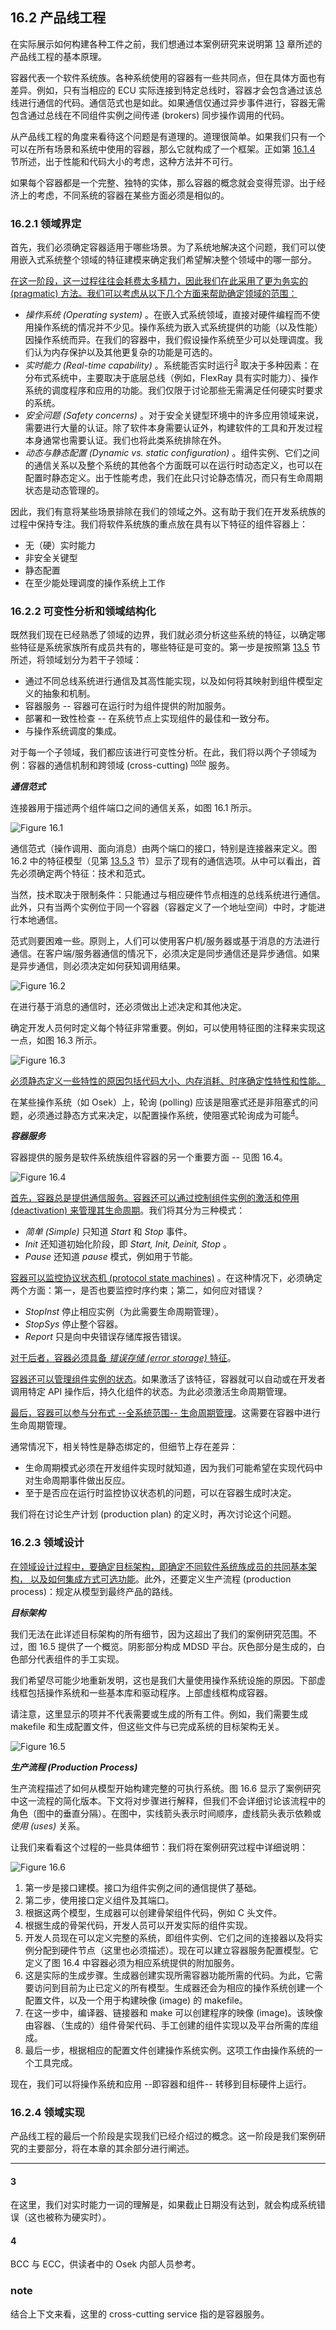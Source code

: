 ## 16.2 产品线工程
在实际展示如何构建各种工件之前，我们想通过本案例研究来说明第 [13](../ch13/0.md) 章所述的产品线工程的基本原理。

容器代表一个软件系统族。各种系统使用的容器有一些共同点，但在具体方面也有差异。例如，只有当相应的 ECU 实际连接到特定总线时，容器才会包含通过该总线进行通信的代码。通信范式也是如此。如果通信仅通过异步事件进行，容器无需包含通过总线在不同组件实例之间传递 (brokers) 同步操作调用的代码。

从产品线工程的角度来看待这个问题是有道理的。道理很简单。如果我们只有一个可以在所有场景和系统中使用的容器，那么它就构成了一个框架。正如第 [16.1.4](../ch16/1.md#1614-基本方法) 节所述，出于性能和代码大小的考虑，这种方法并不可行。

如果每个容器都是一个完整、独特的实体，那么容器的概念就会变得荒谬。出于经济上的考虑，不同系统的容器在某些方面必须是相似的。

### 16.2.1 领域界定
首先，我们必须确定容器适用于哪些场景。为了系统地解决这个问题，我们可以使用嵌入式系统整个领域的特征建模来确定我们希望解决整个领域中的哪一部分。

<ins>在这一阶段，这一过程往往会耗费太多精力，因此我们在此采用了更为务实的 (pragmatic) 方法。我们可以考虑从以下几个方面来帮助确定领域的范围：</ins>
- *操作系统 (Operating system)* 。在嵌入式系统领域，直接对硬件编程而不使用操作系统的情况并不少见。操作系统为嵌入式系统提供的功能（以及性能）因操作系统而异。在我们的容器中，我们假设操作系统至少可以处理调度。我们认为内存保护以及其他更复杂的功能是可选的。
- *实时能力 (Real-time capability)* 。系统能否实时运行<sup>[3](#3)</sup> 取决于多种因素：在分布式系统中，主要取决于底层总线（例如，FlexRay 具有实时能力）、操作系统的调度程序和应用的功能。我们仅限于讨论那些无需满足任何硬实时要求的系统。
- *安全问题 (Safety concerns)* 。对于安全关键型环境中的许多应用领域来说，需要进行大量的认证。除了软件本身需要认证外，构建软件的工具和开发过程本身通常也需要认证。我们也将此类系统排除在外。
- *动态与静态配置 (Dynamic vs. static configuration)* 。组件实例、它们之间的通信关系以及整个系统的其他各个方面既可以在运行时动态定义，也可以在配置时静态定义。出于性能考虑，我们在此只讨论静态情况，而只有生命周期状态是动态管理的。

因此，我们有意将某些场景排除在我们的领域之外。这有助于我们在开发系统族的过程中保持专注。我们将软件系统族的重点放在具有以下特征的组件容器上：
- 无（硬）实时能力
- 非安全关键型
- 静态配置
- 在至少能处理调度的操作系统上工作

### 16.2.2 可变性分析和领域结构化
既然我们现在已经熟悉了领域的边界，我们就必须分析这些系统的特征，以确定哪些特征是系统家族所有成员共有的，哪些特征是可变的。第一步是按照第 [13.5](../ch13/5.md) 节所述，将领域划分为若干子领域：

- 通过不同总线系统进行通信及其高性能实现，以及如何将其映射到组件模型定义的抽象和机制。
- 容器服务 -- 容器可在运行时为组件提供的附加服务。
- 部署和一致性检查 -- 在系统节点上实现组件的最佳和一致分布。
- 与操作系统调度的集成。

对于每一个子领域，我们都应该进行可变性分析。在此，我们将以两个子领域为例：容器的通信机制和跨领域 (cross-cutting) <sup>[note](#note)</sup> 服务。

***通信范式***

连接器用于描述两个组件端口之间的通信关系，如图 16.1 所示。

![Figure 16.1](../img/f16.1.png)

通信范式（操作调用、面向消息）由两个端口的接口，特别是连接器来定义。图 16.2 中的特征模型（见第 [13.5.3](..//ch13/5.md#1353-方法论) 节）显示了现有的通信选项。从中可以看出，首先必须确定两个特征：技术和范式。

当然，技术取决于限制条件：只能通过与相应硬件节点相连的总线系统进行通信。此外，只有当两个实例位于同一个容器（容器定义了一个地址空间）中时，才能进行本地通信。

范式则要困难一些。原则上，人们可以使用客户机/服务器或基于消息的方法进行通信。在客户端/服务器通信的情况下，必须决定是同步通信还是异步通信。如果是异步通信，则必须决定如何获知调用结果。

![Figure 16.2](../img/f16.2.png)

在进行基于消息的通信时，还必须做出上述决定和其他决定。

确定开发人员何时定义每个特征非常重要。例如，可以使用特征图的注释来实现这一点，如图 16.3 所示。

![Figure 16.3](../img/f16.3.png)

<ins>必须静态定义一些特性的原因包括代码大小、内存消耗、时序确定性特性和性能。</ins>

在某些操作系统（如 Osek）上，轮询 (polling) 应该是阻塞式还是非阻塞式的问题，必须通过静态方式来决定，以配置操作系统，使阻塞式轮询成为可能<sup>[4](#4)</sup>。

***容器服务***

容器提供的服务是软件系统族组件容器的另一个重要方面 -- 见图 16.4。

![Figure 16.4](../img/f16.4.png)

<ins>首先，容器总是提供通信服务。容器还可以通过控制组件实例的激活和停用 (deactivation) 来管理其生命周期</ins>。我们将其分为三种模式：

- *简单 (Simple)* 只知道 *Start* 和 *Stop* 事件。
- *Init* 还知道初始化阶段，即 *Start, Init, Deinit, Stop* 。
- *Pause* 还知道 *pause* 模式，例如用于节能。

<ins>容器可以监控协议状态机 (protocol state machines)</ins> 。在这种情况下，必须确定两个方面：第一，是否也要监控时序约束；第二，如何应对错误？

- *StopInst* 停止相应实例（为此需要生命周期管理）。
- *StopSys* 停止整个容器。
- *Report* 只是向中央错误存储库报告错误。

<ins>对于后者，容器必须具备 *错误存储 (error storage)* 特征</ins>。

<ins>容器还可以管理组件实例的状态</ins>。如果激活了该特征，容器就可以自动或在开发者调用特定 API 操作后，持久化组件的状态。为此必须激活生命周期管理。

<ins>最后，容器可以参与分布式 --全系统范围-- 生命周期管理</ins>。这需要在容器中进行生命周期管理。

通常情况下，相关特性是静态绑定的，但细节上存在差异：

- 生命周期模式必须在开发组件实现时就知道，因为我们可能希望在实现代码中对生命周期事件做出反应。
- 至于是否应在运行时监控协议状态机的问题，可以在容器生成时决定。

我们将在讨论生产计划 (production plan) 的定义时，再次讨论这个问题。

### 16.2.3 领域设计
<ins>在领域设计过程中，要确定目标架构，即确定不同软件系统族成员的共同基本架构， 以及如何集成方式可选功能</ins>。此外，还要定义生产流程 (production process)：规定从模型到最终产品的路线。

***目标架构***

我们无法在此详述目标架构的所有细节，因为这超出了我们的案例研究范围。不过，图 16.5 提供了一个概览。阴影部分构成 MDSD 平台。灰色部分是生成的，白色部分代表组件的手工实现。

我们希望尽可能少地重新发明，这也是我们大量使用操作系统设施的原因。下部虚线框包括操作系统和一些基本库和驱动程序。上部虚线框构成容器。

请注意，这里显示的项并不代表需要或生成的所有工件。例如，我们需要生成 makefile 和生成配置文件，但这些文件与已完成系统的目标架构无关。

![Figure 16.5](../img/f16.5.png)

***生产流程 (Production Process)***

生产流程描述了如何从模型开始构建完整的可执行系统。图 16.6 显示了案例研究中这一流程的简化版本。下文将对步骤进行解释，但我们不会详细讨论该流程中的角色（图中的垂直分隔）。在图中，实线箭头表示时间顺序，虚线箭头表示依赖或 *使用 (uses)* 关系。

让我们来看看这个过程的一些具体细节：我们将在案例研究过程中详细说明：

![Figure 16.6](../img/f16.6.png)
1. 第一步是接口建模。接口为组件实例之间的通信提供了基础。
2. 第二步，使用接口定义组件及其端口。
3. 根据这两个模型，生成器可以创建骨架组件代码，例如 C 头文件。
4. 根据生成的骨架代码，开发人员可以开发实际的组件实现。
5. 开发人员现在可以定义完整的系统，即组件实例、它们之间的连接器以及将实例分配到硬件节点（这里也必须描述）。现在可以建立容器服务配置模型。它定义了图 16.4 中容器必须为相应系统提供的附加服务。
6. 这是实际的生成步骤。生成器创建实现所需容器功能所需的代码。为此，它需要访问到目前为止已定义的所有模型。生成器还会为相应的操作系统创建一个配置文件，以及一个用于构建映像 (image) 的 makefile。
7. 在这一步中，编译器、链接器和 make 可以创建程序的映像 (image)。该映像由容器、（生成的）组件骨架代码、手工创建的组件实现以及平台所需的库组成。
8. 最后一步，根据相应的配置文件创建操作系统实例。这项工作由操作系统的一个工具完成。

现在，我们可以将操作系统和应用 --即容器和组件-- 转移到目标硬件上运行。

### 16.2.4 领域实现
产品线工程的最后一个阶段是实现我们已经介绍过的概念。这一阶段是我们案例研究的主要部分，将在本章的其余部分进行阐述。

---
#### 3
在这里，我们对实时能力一词的理解是，如果截止日期没有达到，就会构成系统错误（这也被称为硬实时）。

#### 4
BCC 与 ECC，供读者中的 Osek 内部人员参考。

### note
结合上下文来看，这里的 cross-cutting service 指的是容器服务。
